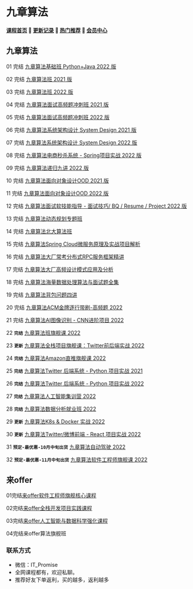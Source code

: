 # 九章算法

#### [**课程首页**](../../README.md) 💖 [**更新记录**](./gxjl-2023.md) 💖 [**热门推荐**](./rmtj.md) 💖 [**会员中心**](./vip.md)

## 九章算法

01 完结 [九章算法基础班 Python+Java 2022 版](https://www.jiuzhang.com/course/84)

02 完结 [九章算法班 2021 版](https://www.jiuzhang.com/course/71)

03 完结 [九章算法班 2022 版](https://www.jiuzhang.com/course/71)

04 完结 [九章算法面试高频题冲刺班 2021 版](https://www.jiuzhang.com/course/80/)

05 完结 [九章算法面试高频题冲刺班 2022 版](https://www.jiuzhang.com/course/80/)

06 完结 [九章算法系统架构设计 System Design 2021 版](https://www.jiuzhang.com/course/77)

07 完结 [九章算法系统架构设计 System Design 2022 版](https://www.jiuzhang.com/course/77)

08 完结 [九章算法电商秒杀系统 - Spring项目实战 2022 版](https://www.jiuzhang.com/course/86/)

09 完结 [九章算法递归九讲 2022 版](https://www.jiuzhang.com/course/94)

10 完结 [九章算法面向对象设计OOD 2021 版](https://www.jiuzhang.com/course/40/)

11 完结 [九章算法面向对象设计OOD 2022 版](https://www.jiuzhang.com/course/120)

12 完结 [九章算法面试软技能指导 - 面试技巧/ BQ / Resume / Project 2022 版](https://www.jiuzhang.com/course/69/)

13 完结 [九章算法动态规划专题班](https://www.jiuzhang.com/course/36/)

14 完结 [九章算法北大算法班](https://www.jiuzhang.com/course/110/)

15 完结 [九章算法Spring Cloud微服务原理及实战项目解析](https://www.jiuzhang.com/course/82/)

16 完结 [九章算法大厂常考分布式RPC服务框架精讲](https://www.jiuzhang.com/course/83/)

17 完结 [九章算法大厂高频设计模式应用及分析](https://www.jiuzhang.com/course/78/)

18 完结 [九章算法海量数据处理算法与面试题全集](https://www.jiuzhang.com/course/56/)

19 完结 [九章算法背包问题四讲](https://www.jiuzhang.com/course/32/)

20 完结 [九章算法ACM金牌逐行带刷-高频题 2022](https://www.jiuzhang.com/course/111/)

21 完结 [九章算法AI图像识别 - CNN进阶项目 2022](https://www.jiuzhang.com/course/88)

22 **`完结`** [九章算法班旗舰课 2022](https://www.jiuzhang.com/premium-course/160/)

23 **`更新`** [九章算法全栈项目旗舰课：Twitter前后端实战 2022](https://www.jiuzhang.com/premium-course/250/)

24 **`完结`** [九章算法Amazon直推旗舰课 2022](https://www.jiuzhang.com/premium-course/249)

25 **`完结`** [九章算法Twitter 后端系统 - Python 项目实战 2021](https://www.jiuzhang.com/course/89/)

26 **`完结`** [九章算法Twitter 后端系统 - Python 项目实战 2022](https://www.jiuzhang.com/course/89/)

27 **`完结`** [九章算法人工智能集训营 2022](https://www.jiuzhang.com/course/20/)

28 **`完结`** [九章算法数据分析就业班 2022](https://www.jiuzhang.com/course/104/)

29 **`更新`** [九章算法K8s & Docker 实战 2022](https://www.jiuzhang.com/course/117)

30 **`更新`** [九章算法Twitter/微博前端 - React 项目实战 2022](https://www.jiuzhang.com/course/119)

31 **`预定-最优惠-10月中旬出货`** [九章算法自动驾驶 2022](https://www.jiuzhang.com/course/115)

32 **`预定-最优惠-11月中旬出货`** [九章算法软件工程师旗舰课 2022](https://www.jiuzhang.com/premium-course/159/)

## 来offer

01完结[来offer软件工程师旗舰核心课程](https://www.laioffer.com/zh/course/software-development/)

02完结[来offer全栈开发项目实践课程](https://www.laioffer.com/zh/course/full-stack-development/)

03完结[来offer人工智能与数据科学强化课程](https://www.laioffer.com/zh/course/ai-and-data-engineering/)

04完结来offer算法旗舰班



### 联系方式

-  微信：IT_Promise
-  全网课程都有，欢迎私聊。
-  推荐好友下单返利，买的越多，返利越多